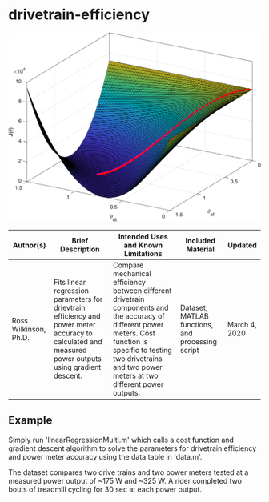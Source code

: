 # drivetrain-efficiency

![MATLAB figure of convergence](./results/fig_surf_J.png)

| Author(s) | Brief Description | Intended Uses and Known Limitations | Included Material | Updated |
|-|-|-|-|-|
| Ross Wilkinson, Ph.D. | Fits linear regression parameters for drievtrain efficiency and power meter accuracy to calculated and measured power outputs using gradient descent. | Compare mechanical efficiency between different drivetrain components and the accuracy of different power meters. Cost function is specific to testing two drivetrains and two power meters at two different power outputs. |  Dataset, MATLAB functions, and processing script | March 4, 2020 |

## Example

Simply run 'linearRegressionMulti.m' which calls a cost function and gradient descent algorithm to solve the parameters for drivetrain efficiency and power meter accuracy using the data table in 'data.m'.

The dataset compares two drive trains and two power meters tested at a measured power output of ~175 W and ~325 W. A rider completed two bouts of treadmill cycling for 30 sec at each power output.
